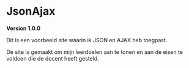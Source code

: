 # JsonAjax

**Version 1.0.0**

Dit is een voorbeeld site waarin ik JSON en AJAX heb toegpast. 

De site is gemaakt om mijn leerdoelen aan te tonen en aan de eisen te voldoen die de docent heeft gesteld.
